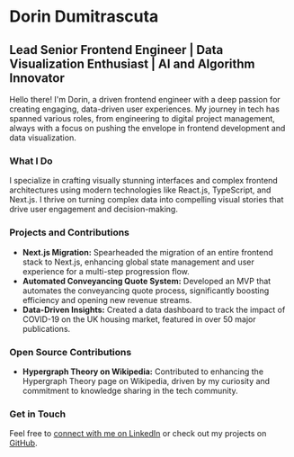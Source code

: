 # Dorin Dumitrascuta

## Lead Senior Frontend Engineer | Data Visualization Enthusiast | AI and Algorithm Innovator

Hello there! I'm Dorin, a driven frontend engineer with a deep passion for creating engaging, data-driven user experiences. My journey in tech has spanned various roles, from engineering to digital project management, always with a focus on pushing the envelope in frontend development and data visualization.

### What I Do

I specialize in crafting visually stunning interfaces and complex frontend architectures using modern technologies like React.js, TypeScript, and Next.js. I thrive on turning complex data into compelling visual stories that drive user engagement and decision-making.

### Projects and Contributions

- **Next.js Migration:** Spearheaded the migration of an entire frontend stack to Next.js, enhancing global state management and user experience for a multi-step progression flow.
- **Automated Conveyancing Quote System:** Developed an MVP that automates the conveyancing quote process, significantly boosting efficiency and opening new revenue streams.
- **Data-Driven Insights:** Created a data dashboard to track the impact of COVID-19 on the UK housing market, featured in over 50 major publications.

### Open Source Contributions

- **Hypergraph Theory on Wikipedia:** Contributed to enhancing the Hypergraph Theory page on Wikipedia, driven by my curiosity and commitment to knowledge sharing in the tech community.

### Get in Touch

Feel free to [connect with me on LinkedIn](https://www.linkedin.com/in/ddumitrascuta/) or check out my projects on [GitHub](https://github.com/JestVA).


